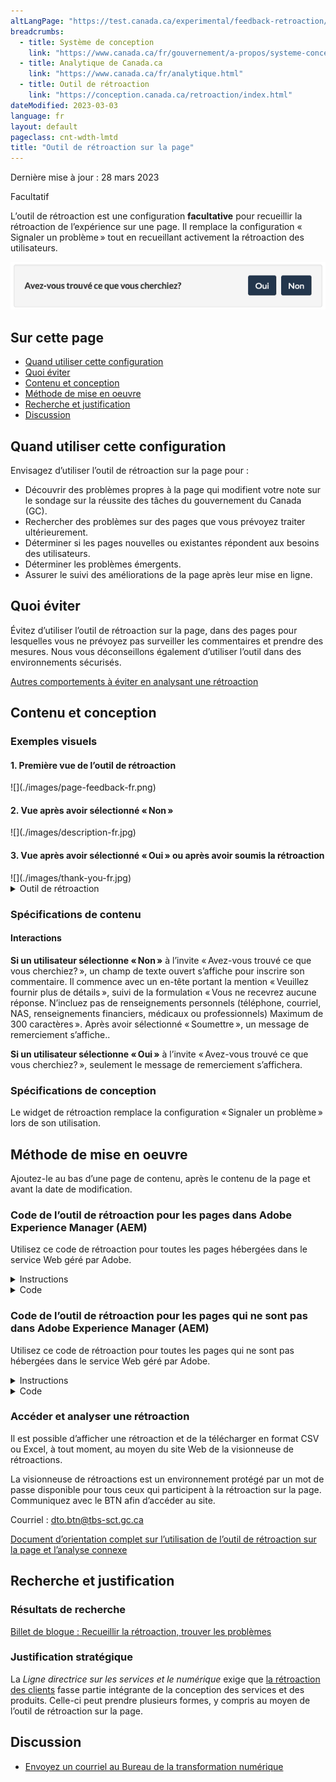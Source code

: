 ```yaml
---
altLangPage: "https://test.canada.ca/experimental/feedback-retroaction/page-feedback.html"
breadcrumbs:
  - title: Système de conception
    link: "https://www.canada.ca/fr/gouvernement/a-propos/systeme-conception.html"
  - title: Analytique de Canada.ca
    link: "https://www.canada.ca/fr/analytique.html"
  - title: Outil de rétroaction
    link: "https://conception.canada.ca/retroaction/index.html"
dateModified: 2023-03-03
language: fr
layout: default
pageclass: cnt-wdth-lmtd
title: "Outil de rétroaction sur la page"
---
```


<p class="small">Dernière mise à jour : 28 mars 2023</p>

<p><span class="label label-warning">Facultatif</span></p>

L’outil de rétroaction est une configuration **facultative** pour recueillir la rétroaction de l’expérience sur une page. Il remplace la configuration « Signaler un problème » tout en recueillant activement la rétroaction des utilisateurs.

![Un titre intitulé "Avez-vous trouvé ce que vous cherchiez ?", suivi d'options permettant de sélectionner oui ou non.](./images/page-feedback-fr.png)

## Sur cette page

*   [Quand utiliser cette configuration](#quand-utiliser-cette-configuration)
*   [Quoi éviter](#quoi-éviter)
*   [Contenu et conception](#contenu-et-conception)
*   [Méthode de mise en oeuvre](#méthode)
*   [Recherche et justification](#recherche)
*   [Discussion](#discussion)


## Quand utiliser cette configuration

Envisagez d’utiliser l’outil de rétroaction sur la page pour :

* Découvrir des problèmes propres à la page qui modifient votre note sur le sondage sur la réussite des tâches du gouvernement du Canada (GC).
* Rechercher des problèmes sur des pages que vous prévoyez traiter ultérieurement.
* Déterminer si les pages nouvelles ou existantes répondent aux besoins des utilisateurs.
* Déterminer les problèmes émergents.
* Assurer le suivi des améliorations de la page après leur mise en ligne.


## Quoi éviter

Évitez d’utiliser l’outil de rétroaction sur la page, dans des pages pour lesquelles vous ne prévoyez pas surveiller les commentaires et prendre des mesures. Nous vous déconseillons également d’utiliser l’outil dans des environnements sécurisés.

[Autres comportements à éviter en analysant une rétroaction](https://conception.canada.ca/retroaction/quand.html)

## Contenu et conception

<h3>Exemples visuels</h3>

<h4>1. Première vue de l’outil de rétroaction</h4>
![](./images/page-feedback-fr.png)

<h4>2. Vue après avoir sélectionné « Non »</h4>
![](./images/description-fr.jpg)

<h4>3. Vue après avoir sélectionné « Oui » ou après avoir soumis la rétroaction</h4>
![](./images/thank-you-fr.jpg)


<details>
<summary>Outil de rétroaction</summary>

<p>Un en-tête portant la mention « Avez-vous trouvé ce que vous cherchiez? », suivi des options de choix « oui » ou « non ».</p>

<p>Un en-tête portant la mention « Veuillez fournir plus de détails », suivi de la formulation « Vous ne recevrez aucune réponse. N’incluez pas de renseignements personnels (téléphone, courriel, NAS, renseignements financiers, médicaux ou professionnels) Maximum de 300 caractères », et d’un champ de texte pour fournir plus de détails.</p>

<p>Un en-tête portant la mention « Merci de votre rétroaction! »</p>
</details>


<h3>Spécifications de contenu</h3>



<h4>Interactions</h4>
<p><strong>Si un utilisateur sélectionne « Non »</strong> à l’invite « Avez-vous trouvé ce que vous cherchiez? », un champ de texte ouvert s’affiche pour inscrire son commentaire. Il commence avec un en-tête portant la mention « Veuillez fournir plus de détails », suivi de la formulation « Vous ne recevrez aucune réponse.
N’incluez pas de renseignements personnels (téléphone, courriel, NAS, renseignements financiers, médicaux ou professionnels) Maximum de 300 caractères ».
Après avoir sélectionné « Soumettre », un message de remerciement s’affiche..</p>

<p><strong>Si un utilisateur sélectionne « Oui »</strong> à l’invite « Avez-vous trouvé ce que vous cherchiez? », seulement le message de remerciement s’affichera.</p>


<h3>Spécifications de conception</h3>
<p>Le widget de rétroaction remplace la configuration « Signaler un problème » lors de son utilisation.</p>



<a id="méthode"></a>
<h2>Méthode de mise en oeuvre</h2>

<p>Ajoutez-le au bas d’une page de contenu, après le contenu de la page et avant la date de modification. </p>

<div class="wb-eqht">
<div class="row">
<div class="col-md-12">

<h3>Code de l’outil de rétroaction pour les pages dans Adobe Experience Manager (AEM) </h3>
<p>Utilisez ce code de rétroaction pour toutes les pages hébergées dans le service Web géré par Adobe.</p>


<details>
<summary>Instructions</summary>
<ol class="lst-spcd">

<li>Ajoutez un composant HTML générique au bas du contenu principal. Utilisez le code HTML (ci-dessous) comme référence. Il s’agira de la section « Avez-vous trouvé ce que vous cherchiez? » et « Partagez cette page ».</li>

<li>Mettez à jour les valeurs des champs de saisie masqués, avec les renseignements propres à votre mise en œuvre. Voici l’utilité de ces champs masqués :</li>

    <ul>
    <li>Institution (le sigle de votre ministère) – obligatoire</li>
    <li>Thème – obligatoire</li>
    <li>Section (une section du site Web) – obligatoire, mais elle peut être laissée en blanc</li>
    <li>Titre de la page – obligatoire</li>
    </ul>

<p><strong><span class="bg-warning">Remarque importante! </span></strong> Les valeurs associées à l’institution, au thème et à la section doivent être IDENTIQUES en anglais et en français. </p>

<li>Enregistrez et publiez vos changements!</li>

<li><strong>Exclusivement aux fins des projets pilotes d’apprentissage machine :</strong> Indiquez au Bureau de la transformation numérique (BTN) les adresses URL auxquelles on a ajouté l’outil de rétroaction.</li>

<li><strong>Pour tous les projets pilotes :</strong> Mentionnez au BTN si vous ajoutez une nouvelle section ou un nouveau thème, afin que nous puissions ajouter ces filtres dans la visionneuse de rétroactions.</li>

</ol>
</details>                            


<details>
<summary>Code</summary>

<pre class="prettyprint"><code>

  &lt;div class=&quot;row row-no-gutters mrgn-tp-xl&quot;&gt;
      &lt;div class=&quot;col-sm-7 col-lg-6&quot;&gt;
          &lt;section class=&quot;gc-pg-hlpfl provisional&quot;&gt;
              &lt;div class=&quot;well mrgn-bttm-0&quot;&gt;
                  &lt;form id=&quot;gc-pg-hlpfl-frm&quot; action=&quot;/gc/services/generateemail&quot; method=&quot;post&quot; autocomplete=&quot;off&quot; class=&quot;provisional wb-postback&quot; data-wb-postback=&quot;{&quot;success&quot;:&quot;.gc-pg-hlpfl-thnk&quot;,&quot;content&quot;:&quot;#gc-pg-hlpfl-frm&quot;}&quot;&gt;
  &lt;input type=&quot;hidden&quot; name=&quot;institutionopt&quot; value=&quot;Institution - obligatoire - doit utiliser la même valeur d'acronyme EN et FR&quot;&gt;
  &lt;input type=&quot;hidden&quot; name=&quot;themeopt&quot; value=&quot;Thème - obligatoire - doit utiliser la même valeur EN et FR&quot;&gt;
  &lt;input type=&quot;hidden&quot; name=&quot;sectionopt&quot; value=&quot;Section - obligatoire mais peut être vide - même valeur EN et FR&quot;&gt;
  &lt;input type=&quot;hidden&quot; name=&quot;pageTitle&quot; value=&quot;Titre de la page (FR) - obligatoire&quot;&gt;
                  &lt;input type=&quot;hidden&quot; name=&quot;emailTemplate&quot; value=&quot;servcan/gc-pagesuccessen&quot;&gt;
                      &lt;div class=&quot;gc-pg-hlpfl-btn&quot;&gt;
                          &lt;div class=&quot;row row-no-gutters&quot;&gt;
                              &lt;div class=&quot;col-xs-12 col-sm-7 mrgn-tp-sm&quot;&gt;
                                  &lt;h2 class=&quot;mrgn-tp-sm h5&quot;&gt;Avez-vous trouvé ce que vous cherchiez?&lt;/h2&gt;
                              &lt;/div&gt;
                              &lt;div class=&quot;col-xs-8 col-sm-5 text-right&quot;&gt;
                                  &lt;button type=&quot;submit&quot; name=&quot;helpful&quot; value=&quot;Yes&quot; class=&quot;btn btn-primary&quot; data-gc-analytics-wtph&gt;Oui&lt;/button&gt;
                                  &lt;button type=&quot;button&quot; class=&quot;btn btn-primary mrgn-lft-sm nojs-hide&quot; data-wb-doaction=&quot;[                                    {&quot;action&quot;:&quot;removeClass&quot;,&quot;source&quot;:&quot;.gc-pg-hlpfl-no&quot;,&quot;class&quot;:&quot;nojs-show&quot;},
                                      {&quot;action&quot;:&quot;addClass&quot;,&quot;source&quot;:&quot;.gc-pg-hlpfl-btn&quot;,&quot;class&quot;:&quot;hide&quot;}
                                  ]&quot; data-gc-analytics-wtph-no&gt;Non&lt;/button&gt;
                              &lt;/div&gt;
                          &lt;/div&gt;
                      &lt;/div&gt;
                      &lt;p class=&quot;h3 hidden nojs-show&quot;&gt;Sinon, dites nous pourquoi&nbsp;:&lt;/p&gt;
                      &lt;div class=&quot;gc-pg-hlpfl-no nojs-show&quot;&gt;
                          &lt;fieldset&gt;
                              &lt;legend class=&quot;h4 mrgn-tp-0 mrgn-bttm-md&quot;&gt;Qu’est-ce qui n’allait pas?&lt;/legend&gt;

  &lt;div class=&quot;radio&quot;&gt;
  &lt;label for=&quot;problem1&quot;&gt;
  &lt;input name=&quot;problem&quot; id=&quot;problem1&quot; type=&quot;radio&quot; value=&quot;Je ne peux pas trouver l’information&quot; data-gc-analytics-wtph-value=&quot;I can't find the information-Je ne peux pas trouver l'information&quot; data-gc-analytics-collect=&quot;notPrivate&quot;&gt;Je ne peux pas &lt;strong&gt;trouver&lt;/strong&gt; l’information
  &lt;/label&gt;
  &lt;/div&gt;

  &lt;div class=&quot;radio&quot;&gt;
  &lt;label for=&quot;problem2&quot;&gt;
  &lt;input name=&quot;problem&quot; id=&quot;problem2&quot; type=&quot;radio&quot; value=&quot;L'information est difficile à comprendre&quot; data-gc-analytics-wtph-value=&quot;The information is hard to understand-L'information est difficile à comprendre&quot; data-gc-analytics-collect=&quot;notPrivate&quot;&gt; L'information est difficile à  &lt;strong&gt;comprendre&lt;/strong&gt;
  &lt;/label&gt;
  &lt;/div&gt;

  &lt;div class=&quot;radio&quot;&gt;
  &lt;label for=&quot;problem3&quot;&gt;
  &lt;input name=&quot;problem&quot; id=&quot;problem3&quot; type=&quot;radio&quot; value=&quot;Il y avait une erreur / quelque chose ne fonctionnait pas&quot; data-gc-analytics-wtph-value=&quot;There was an error or something didn't work-Il y avait une erreur ou quelque chose ne fonctionnait pas&quot; data-gc-analytics-collect=&quot;notPrivate&quot;&gt; Il y avait une erreur / quelque chose  &lt;strong&gt;ne fonctionnait pas&lt;/strong&gt;
  &lt;/label&gt;
  &lt;/div&gt;
                             &lt;div class=&quot;radio&quot;&gt;
                                  &lt;label for=&quot;problem4&quot;&gt;
                                      &lt;input name=&quot;problem&quot; id=&quot;problem4&quot; type=&quot;radio&quot; value=&quot;Autre raison&quot; data-gc-analytics-wtph-value=&quot;Other reason-Autre raison&quot; data-gc-analytics-collect=&quot;notPrivate&quot;&gt;
                                      Autre raison
                                  &lt;/label&gt;
                             &lt;/div&gt;
                          &lt;/fieldset&gt;
                          &lt;label for=&quot;problem6&quot; class=&quot;mrgn-bttm-0&quot;&gt;Veuillez fournir plus de détails&lt;/label&gt;
                          &lt;p class=&quot;small&quot;&gt;
                              &lt;strong&gt;Vous ne recevrez aucune réponse. N'incluez pas de renseignements personnels (téléphone, courriel, NAS, renseignements financiers, médicaux ou professionnels.&lt;/strong&gt;
                              &lt;br&gt;
                              &lt;span class=&quot;small&quot;&gt;Maximum de 300 caractères&lt;/span&gt;
                          &lt;/p&gt;
                          &lt;textarea id=&quot;problem6&quot; name=&quot;details&quot; class=&quot;full-width&quot; maxlength=&quot;300&quot;&gt;&lt;/textarea&gt;
                          &lt;button type=&quot;submit&quot; name=&quot;helpful&quot; value=&quot;No&quot; class=&quot;btn btn-primary mrgn-tp-md mrgn-bttm-sm&quot; data-gc-analytics-wtph-submit&gt;Soumettre&lt;/button&gt;
                      &lt;/div&gt;
                      &lt;input type=&quot;hidden&quot; name=&quot;problem&quot; value=&quot;&quot;&gt;
                  &lt;/form&gt;
                  &lt;div class=&quot;gc-pg-hlpfl-thnk hide&quot;&gt;
                      &lt;p class=&quot;h6 mrgn-tp-sm mrgn-bttm-sm&quot;&gt;&lt;span class=&quot;far fa-check-circle text-success mrgn-rght-sm&quot; aria-hidden=&quot;true&quot;&gt;&lt;/span&gt; Merci de vos commentaires&lt;/p&gt;
                  &lt;/div&gt;
              &lt;/div&gt;
          &lt;/section&gt;
      &lt;/div&gt;
      &lt;div class=&quot;col-sm-3 col-sm-offset-1 col-lg-offset-3&quot;&gt;
          &lt;div class=&quot;wb-share&quot; data-wb-share=&quot;{&quot;pnlId&quot;:&quot;pnlShrPg&quot;, &quot;lnkClass&quot;: &quot;btn btn-default btn-block mrgn-tp-md&quot;}&quot;&gt;&lt;/div&gt;
      &lt;/div&gt;
  &lt;/div&gt;


</code></pre>
</details>
</div>

<div class="col-md-12">
<h3>Code de l’outil de rétroaction pour les pages qui ne sont pas dans Adobe Experience Manager (AEM)</h3>
<p>Utilisez ce code de rétroaction pour toutes les pages qui ne sont pas hébergées dans le service Web géré par Adobe.</p>

<details>
<summary>Instructions</summary>
<ol class="lst-spcd">
<li>Insérez ce code HTML là où se trouvent les formulations « Avez-vous trouvé ce que vous cherchiez? » et « Partagez cette page ».</li>

<li>Mettez à jour les valeurs des champs de saisie masqués, avec les renseignements propres à votre mise en œuvre. Voici l’utilité de ces champs masqués :</li>
<ul>
<li>Institution (le sigle de votre ministère) – obligatoire</li>
<li>Thème – obligatoire</li>
<li>Section (une section du site Web) – obligatoire, mais elle peut être laissée en blanc</li>
<li>Titre de la page – obligatoire</li>
<li>Page de soumission (adresse URL) – obligatoire</li>
<li>Langue de la page (utilisez EN ou FR) – obligatoire</li>
</ul>

<p><strong><span class="bg-warning">Remarque importante!  </span></strong> Les valeurs associées à l’institution, au thème et à la section doivent être IDENTIQUES en anglais et en français. </p>

<li>Ajoutez le JavaScript juste au-dessus du marqueur de fermeture /body</li>

<li>4.	Lorsqu’une personne soumet un commentaire, un crochet et un message de remerciement s’affichent. Si le crochet ne s’affiche pas, il faudra peut-être ajouter une référence à votre catalogue d’icônes Font Awesome dans votre en-tête de page.</li>

<pre class="prettyprint"><code>
&lt;link rel=&quot;stylesheet&quot; href=&quot;https://use.fontawesome.com/releases/v5.8.1/css/all.css&quot; integrity=&quot;sha384-50oBUHEmvpQ+1lW4y57PTFmhCaXp0ML5d60M1M7uH2+nqUivzIebhndOJK28anvf&quot; crossorigin=&quot;anonymous&quot; /&gt;&lt;/li&gt;
 </code></pre>

<li><strong>Exclusivement aux fins des projets pilotes d’apprentissage machine :</strong> Indiquez au Bureau de la transformation numérique (BTN) les adresses URL auxquelles on a ajouté l’outil de rétroaction.</li>

<li><strong>6.	Pour tous les projets pilotes :</strong> Mentionnez au BTN si vous ajoutez une nouvelle section ou un nouveau thème, afin que nous puissions ajouter ces filtres dans la visionneuse de rétroactions.</li>

</ol>
</details>

<details>
 <summary>Code</summary>
 <pre class="prettyprint"><code>
   &lt;!-- START PAGE FEEDBACK WIDGET --&gt;
   &lt;div class=&quot;row row-no-gutters mrgn-tp-xl&quot;&gt;
   &lt;div class=&quot;col-sm-7 col-lg-6&quot;&gt;
      &lt;section class=&quot;gc-pg-hlpfl provisional&quot;&gt;
         &lt;div class=&quot;well mrgn-bttm-0&quot;&gt;
            &lt;form id=&quot;gc-pg-hlpfl-frm&quot; action=&quot;#&quot; method=&quot;post&quot; autocomplete=&quot;off&quot;&gt;
               &lt;input type=&quot;hidden&quot; name=&quot;institutionopt&quot; value=&quot;Acronyme de l'institution - obligatoire - doit utiliser la même valeur EN et FR&quot;&gt;
               &lt;input type=&quot;hidden&quot; name=&quot;themeopt&quot; value=&quot;Thème - obligatoire - doit utiliser la même valeur EN et FR&quot;&gt;
               &lt;input type=&quot;hidden&quot; name=&quot;language&quot; value=&quot;Langue - obligatoire - utiliser EN ou FR&quot;&gt;
               &lt;input type=&quot;hidden&quot; name=&quot;pageTitle&quot; value=&quot;Titre de la page FR - obligatoire&quot;&gt;
               &lt;input type=&quot;hidden&quot; name=&quot;submissionPage&quot; value=&quot;URL de la page - obligatoire&quot;&gt;
               &lt;input type=&quot;hidden&quot; name=&quot;sectionopt&quot; value=&quot;Section - obligatoire mais peut être vide - doit utiliser la même valeur EN et FR&quot;&gt;
               &lt;input type=&quot;hidden&quot; id=&quot;helpful&quot; name=&quot;helpful&quot; value=&quot;Yes&quot;&gt;
               &lt;div class=&quot;gc-pg-hlpfl-btn&quot;&gt;
                  &lt;div class=&quot;row row-no-gutters&quot;&gt;
                     &lt;div class=&quot;col-xs-12 col-sm-7 mrgn-tp-sm&quot;&gt;
                        &lt;h2 class=&quot;mrgn-tp-sm h5&quot;&gt;Avez-vous trouvé ce que vous cherchiez?&lt;/h2&gt;
                     &lt;/div&gt;
                     &lt;div class=&quot;col-xs-8 col-sm-5 text-right&quot;&gt;
                        &lt;button id=&quot;btnyes&quot; type=&quot;submit&quot; value=&quot;Yes&quot; class=&quot;btn btn-primary&quot;&gt;Oui&lt;/button&gt;
                        &lt;button id=&quot;btnno&quot; type=&quot;button&quot; class=&quot;btn btn-primary mrgn-lft-sm nojs-hide&quot;&gt;Non&lt;/button&gt;
                     &lt;/div&gt;
                  &lt;/div&gt;
               &lt;/div&gt;
               &lt;p class=&quot;h3 hidden nojs-show&quot;&gt;Sinon, dites nous pourquoi&nbsp;:&lt;/p&gt;
               &lt;div class=&quot;gc-pg-hlpfl-no nojs-show&quot;&gt;
                  &lt;fieldset&gt;
                     &lt;legend class=&quot;h4 mrgn-tp-0 mrgn-bttm-md&quot;&gt;Qu’est-ce qui n’allait pas?&lt;/legend&gt;
                     &lt;div class=&quot;radio&quot;&gt;
                        &lt;label for=&quot;problem1&quot;&gt;
                        &lt;input name=&quot;problem&quot; id=&quot;problem1&quot; type=&quot;radio&quot; value=&quot;Je ne peux pas trouver l’information&quot; data-gc-analytics-wtph-value=&quot;I can't find the information-Je ne peux pas trouver l'information&quot; data-gc-analytics-collect=&quot;notPrivate&quot;&gt;
                        Je ne peux pas &lt;strong&gt;trouver&lt;/strong&gt; l’information
                        &lt;/label&gt;
                     &lt;/div&gt;
                     &lt;div class=&quot;radio&quot;&gt;
                        &lt;label for=&quot;problem2&quot;&gt;
                        &lt;input name=&quot;problem&quot; id=&quot;problem2&quot; type=&quot;radio&quot; value=&quot;L'information est difficile à comprendre&quot; data-gc-analytics-wtph-value=&quot;The information is hard to understand-L'information est difficile à comprendre&quot; data-gc-analytics-collect=&quot;notPrivate&quot;&gt;
                        L'information est difficile à &lt;strong&gt;comprendre&lt;/strong&gt;
                        &lt;/label&gt;
                     &lt;/div&gt;
                     &lt;div class=&quot;radio&quot;&gt;
                        &lt;label for=&quot;problem3&quot;&gt;
                        &lt;input name=&quot;problem&quot; id=&quot;problem3&quot; type=&quot;radio&quot; value=&quot;Il y avait une erreur / quelque chose ne fonctionnait pas&quot; data-gc-analytics-wtph-value=&quot;There was an error or something didn't work-Il y avait une erreur ou quelque chose ne fonctionnait pas&quot; data-gc-analytics-collect=&quot;notPrivate&quot;&gt;
                        Il y avait une erreur / quelque chose &lt;strong&gt;ne fonctionnait pas&lt;/strong&gt;
                        &lt;/label&gt;
                     &lt;/div&gt;
                     &lt;div class=&quot;radio&quot;&gt;
                        &lt;label for=&quot;problem4&quot;&gt;
                        &lt;input name=&quot;problem&quot; id=&quot;problem4&quot; type=&quot;radio&quot; value=&quot;Autre raison&quot; data-gc-analytics-wtph-value=&quot;Other reason-Autre raison&quot; data-gc-analytics-collect=&quot;notPrivate&quot;&gt;
                        Autre raison
                        &lt;/label&gt;
                     &lt;/div&gt;
                  &lt;/fieldset&gt;
                  &lt;label for=&quot;problem6&quot; class=&quot;mrgn-bttm-0&quot;&gt;Veuillez fournir plus de détails&lt;/label&gt;
                  &lt;p class=&quot;small&quot;&gt;
                     &lt;strong&gt;Vous ne recevrez aucune réponse. N'incluez pas de renseignements personnels (téléphone, courriel, NAS, renseignements financiers, médicaux ou professionnels)&lt;/strong&gt;
                     &lt;br&gt;
                     &lt;span class=&quot;small&quot;&gt;Maximum de 300 caractères&lt;/span&gt;
                  &lt;/p&gt;
                  &lt;textarea id=&quot;problem6&quot; name=&quot;details&quot; class=&quot;full-width&quot; maxlength=&quot;300&quot;&gt;&lt;/textarea&gt;
                  &lt;button type=&quot;submit&quot; value=&quot;No&quot; class=&quot;btn btn-primary mrgn-tp-md mrgn-bttm-sm&quot;&gt;Soumettre&lt;/button&gt;
               &lt;/div&gt;
            &lt;/form&gt;
            &lt;div class=&quot;gc-pg-hlpfl-thnk hide&quot;&gt;
               &lt;p class=&quot;h6 mrgn-tp-sm mrgn-bttm-sm&quot;&gt;&lt;span class=&quot;far fa-check-circle text-success mrgn-rght-sm&quot; aria-hidden=&quot;true&quot;&gt;&lt;/span&gt; Merci de vos commentaires&lt;/p&gt;
            &lt;/div&gt;
         &lt;/div&gt;
      &lt;/section&gt;
   &lt;/div&gt;
   &lt;div class=&quot;col-sm-3 col-sm-offset-1 col-lg-offset-3&quot;&gt;
      &lt;div class=&quot;wb-share&quot; data-wb-share=&quot;{&quot;pnlId&quot;:&quot;pnlShrPg&quot;, &quot;lnkClass&quot;: &quot;btn btn-default btn-block mrgn-tp-md&quot;}&quot;&gt;&lt;/div&gt;
   &lt;/div&gt;
   &lt;/div&gt;
   &lt;!-- END PAGE FEEDBACK WIDGET --&gt;
   &lt;!-- START SCRIPT PAGE FEEDBACK WIDGET --&gt;
   &lt;script&gt;
   $(document).on(&quot;wb-ready.wb&quot;, function() {
      $(&quot;#btnno&quot;).click(function(e) {
          $(&quot;.gc-pg-hlpfl-no&quot;).removeClass(&quot;nojs-show&quot;);
          $(&quot;.gc-pg-hlpfl-btn&quot;).addClass(&quot;hide&quot;);
          $(&quot;#helpful&quot;).val(&quot;No&quot;);
      });
      $(&quot;#gc-pg-hlpfl-frm&quot;).submit(function(e) {
          e.preventDefault();
          $(&quot;.gc-pg-hlpfl-thnk&quot;).removeClass(&quot;hide&quot;);
          $(&quot;#gc-pg-hlpfl-frm&quot;).addClass(&quot;hide nojs-show&quot;);
          $.ajax({
              url: 'https://pagesuccessemailqueue.azurewebsites.net/api/QueueProblemForm',
              type: 'POST',
              dataType: 'text',
              data: $('form#gc-pg-hlpfl-frm').serialize(),
              success: function(data) {},
              error: function(xhr, status, err) {
                  console.log(xhr.responseText);
              }
          });
      });
   });
   &lt;/script&gt;
   &lt;!-- END SCRIPT PAGE FEEDBACK WIDGET --&gt;

 </code></pre>
 </details>



</div>                  
</div>            
</div>


<h3 id="analyser">Accéder et analyser une rétroaction</h3>

<p>Il est possible d’afficher une rétroaction et de la télécharger en format CSV ou Excel, à tout moment, au moyen du site Web de la visionneuse de rétroactions.</p>

<p>La visionneuse de rétroactions est un environnement protégé par un mot de passe disponible pour tous ceux qui participent à la rétroaction sur la page. Communiquez avec le BTN afin d’accéder au site.
</p>

<p>Courriel : <a href="mailto:dto.btn@tbs-sct.gc.ca">dto.btn@tbs-sct.gc.ca</a></p>

<p><a href="https://conception.canada.ca/retroaction/index.html">Document d’orientation complet sur l’utilisation de l’outil de rétroaction sur la page et l’analyse connexe</a> <p>




<a id="recherche"></a>
<h2>Recherche et justification</h2>

<h3>Résultats de recherche</h3>
<p><a href="https://blogue.canada.ca/2020/10/09/recueillir-la-retroaction.html">Billet de blogue : Recueillir la rétroaction, trouver les problèmes</a></p>

<h3>Justification stratégique</h3>
<p>La <cite>Ligne directrice sur les services et le numérique</cite> exige que <a href="https://www.canada.ca/fr/gouvernement/systeme/gouvernement-numerique/ligne-directrice-services-numerique.html#ToC2_2">la rétroaction des clients</a> fasse partie intégrante de la conception des services et des produits. Celle-ci peut prendre plusieurs formes, y compris au moyen de l’outil de rétroaction sur la page.</p>




<a id="discussion"></a>
<h2>Discussion</h2>
<ul>

<li><a href="mailto:dto.btn@tbs-sct.gc.ca">Envoyez un courriel au Bureau de la transformation numérique</a></li>
</ul>
